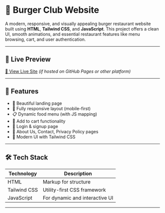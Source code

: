 # 🍔 Burger Club Website

A modern, responsive, and visually appealing burger restaurant website built using **HTML**, **Tailwind CSS**, and **JavaScript**. This project offers a clean UI, smooth animations, and essential restaurant features like menu browsing, cart, and user authentication.

---

## 🚀 Live Preview

[🔗 View Live Site](https://burgerclub-website.netlify.app/) *(if hosted on GitHub Pages or other platform)*

---

## 📁 Features

- 🍟 Beautiful landing page
- 📱 Fully responsive layout (mobile-first)
- 📋 Dynamic food menu (with JS mapping)
- 🛒 Add to cart functionality
- 🔐 Login & signup page
- 📄 About Us, Contact, Privacy Policy pages
- 🌙 Modern UI with Tailwind CSS

---

## 🛠️ Tech Stack

| Technology     | Description                   |
|----------------|-------------------------------|
| HTML           | Markup for structure           |
| Tailwind CSS   | Utility-first CSS framework    |
| JavaScript     | For dynamic and interactive UI |

---


